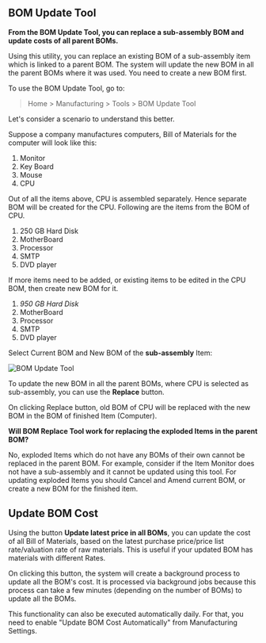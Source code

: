 ## BOM Update Tool

**From the BOM Update Tool, you can replace a sub-assembly BOM and update costs of all parent BOMs.**

Using this utility, you can replace an existing BOM of a sub-assembly item which is linked to a parent BOM. The system will update the new BOM in all the parent BOMs where it was used. You need to create a new BOM first.

To use the BOM Update Tool, go to:

> Home > Manufacturing > Tools > BOM Update Tool

Let's consider a scenario to understand this better.

Suppose a company manufactures computers, Bill of Materials for the computer will look like this:

1.  Monitor
2.  Key Board
3.  Mouse
4.  CPU

Out of all the items above, CPU is assembled separately. Hence separate BOM will be created for the CPU. Following are the items from the BOM of CPU.

1.  250 GB Hard Disk
2.  MotherBoard
3.  Processor
4.  SMTP
5.  DVD player

If more items need to be added, or existing items to be edited in the CPU BOM, then create new BOM for it.

1.  _950 GB Hard Disk_
2.  MotherBoard
3.  Processor
4.  SMTP
5.  DVD player

Select Current BOM and New BOM of the **sub-assembly** Item:

![BOM Update Tool](https://docs.erpnext.com/files/bom-update-tool.png)

To update the new BOM in all the parent BOMs, where CPU is selected as sub-assembly, you can use the **Replace** button.

On clicking Replace button, old BOM of CPU will be replaced with the new BOM in the BOM of finished Item (Computer).

**Will BOM Replace Tool work for replacing the exploded Items in the parent BOM?**

No, exploded Items which do not have any BOMs of their own cannot be replaced in the parent BOM. For example, consider if the Item Monitor does not have a sub-assembly and it cannot be updated using this tool. For updating exploded Items you should Cancel and Amend current BOM, or create a new BOM for the finished item.

## Update BOM Cost

Using the button **Update latest price in all BOMs**, you can update the cost of all Bill of Materials, based on the latest purchase price/price list rate/valuation rate of raw materials. This is useful if your updated BOM has materials with different Rates.

On clicking this button, the system will create a background process to update all the BOM's cost. It is processed via background jobs because this process can take a few minutes (depending on the number of BOMs) to update all the BOMs.

This functionality can also be executed automatically daily. For that, you need to enable "Update BOM Cost Automatically" from Manufacturing Settings.